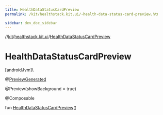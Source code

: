 ```yaml
---
title: HealthDataStatusCardPreview
permalink: /kit/healthstack.kit.ui/-health-data-status-card-preview.html

sidebar: dev_doc_sidebar
---
```

//[kit](../../kit.html)/[healthstack.kit.ui](index.html)/[HealthDataStatusCardPreview](-health-data-status-card-preview.html)



# HealthDataStatusCardPreview



[androidJvm]\




@[PreviewGenerated](../healthstack.kit.annotation/-preview-generated/index.html)



@Preview(showBackground = true)



@Composable



fun [HealthDataStatusCardPreview](-health-data-status-card-preview.html)()




